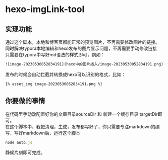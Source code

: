 # hexo-imgLink-tool
## 实现功能
通过这个脚本，本地和博客页都能正常的预览图片，不再需要修改图片的链接。<br>
同时解决typora本地编辑和hexo发布的图片显示问题，不再需要手动修改链接<br>
只需要在typora中写好md语法的样式即可，例如：
```html
![image-20230530052834191](hexo中的图片插入/image-20230530052834191.png)
```
发布的时候会自动拦截并转换成hexo可以识别的格式，比如：

```html
{% asset_img image-20230530052834191.png %}
```

## 你要做的事情
在代码里手动改配置好你的文章目录sourceDir 和 新建一个缓存目录 targetDir即可。<br>
在这个脚本中，我把清理，生成，发布都写好了，你只需要专注markdown的编写，写好markdown后，运行这个脚本<br>

```javascript
node auto.js
```

静候片刻即可完成。
